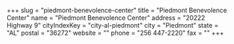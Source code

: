 +++
slug = "piedmont-benevolence-center"
title = "Piedmont Benevolence Center"
name = "Piedmont Benevolence Center"
address = "20222 Highway 9"
cityIndexKey = "city-al-piedmont"
city = "Piedmont"
state = "AL"
postal = "36272"
website = ""
phone = "256 447-2220"
fax = ""
+++
